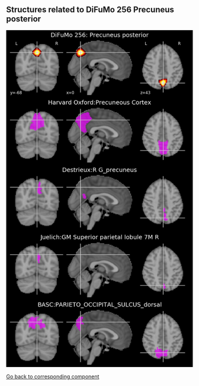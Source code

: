 


## Structures related to DiFuMo 256 Precuneus posterior

![241](241.jpg "Structures related to DiFuMo 256 Precuneus posterior")

[Go back to corresponding component](https://parietal-inria.github.io/DiFuMo/256/html/241.html)